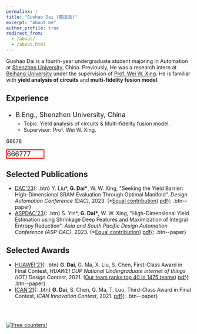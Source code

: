 ```yaml
---
permalink: /
title: "Guohao Dai (戴国浩)"
excerpt: "About me"
author_profile: true
redirect_from: 
  - /about/
  - /about.html
---
```


Guohao Dai is a fourth-year undergraduate student majoring in Automation at [Shenzhen University](https://en.szu.edu.cn/), China. Previously, He was a research intern at [Beihang University](https://ev.buaa.edu.cn/)  under the supervision of [Prof. Wei W. Xing](https://wayxing.github.io/). He is familiar with **yield analysis of circuits** and **multi-fidelity fusion model**.



## Experience

- <div style="font-size:18px; line-height:1.5; margin:0; padding:0.1em;">
      <span>B.Eng., Shenzhen University, China</span>
      <span style="float:right" class="time">Sept. 2019 - Jun. 2023</span>
  </div>
  <style>
  @media screen and (max-width: 1280px) {
    .time {
  	float:right;
      display: none;
    }
  }

  - Major: Automation.
  - GPA: 89.8/100.0 (rank 2/147).

- <div style="font-size:18px; line-height:1.5; margin:0; padding:0.1em;">
      <span>
          Research intern, Beihang University, China
      </span>
      <span style="float:right" class="time">
          Oct. 2021 - Mar. 2023
      </span>
  </div>
  <style>
  @media screen and (max-width: 1295px) {
    .time {
  	float:right;
      display: none;
    }
  }
  </style>
  
  - Topic: Yield analysis of circuits & Multi-fidelity fusion model.
  - Supervisor: Prof. Wei W. Xing.

66678

<div style="font-size:18px; width:100px; border:2px solid red">
666777
</div>

## Selected Publications

* [DAC'23](https://dac.com/){: .btn} Y. Liu\*, **G. Dai\***, W. W. Xing, "Seeking the Yield Barrier: High-Dimensional SRAM Evaluation Through Optimal Manifold". *Design Automation Conference (DAC)*, 2023. (*<u>Equal contribution</u>) [pdf](https://guohaodai.github.io/files/My_DAC23.pdf){: .btn--paper} 
* [ASPDAC'23](https://www.aspdac.com/aspdac2024/){: .btn} S. Yin\*, **G. Dai\***, W. W. Xing, "High-Dimensional Yield Estimation using Shrinkage Deep Features and Maximization of Integral Entropy Reduction". *Asia and South Pacific Design Automation Conference (ASP-DAC)*, 2023.  (*<u>Equal contribution</u>) [pdf](https://guohaodai.github.io/files/My_ASPDAC23.pdf){: .btn--paper}



## Selected Awards

* [HUAWEI'21](http://iot.sjtu.edu.cn/Default.aspx){: .btn} **G. Dai**, G. Ma, X. Liu, S. Chen, First-Class Award in Final Contest, *HUAWEI CUP National Undergraduate internet of things (IOT) Design Contest*, 2021. (<u>Our team ranks top 40 in 1475 teams</u>) [pdf](https://guohaodai.github.io/files/awd_HW_final_21.pdf){: .btn--paper} 
* [ICAN'21](http://www.g-ican.com/home/index){: .btn} **G. Dai**, S. Chen, G. Ma, T. Luo, Third-Class Award in Final Contest, *ICAN Innovation Contest*, 2021. [pdf](https://guohaodai.github.io/files/awd_ICAN_final_21.pdf){: .btn--paper}

<br/>

<br/>

<a href="http://s11.flagcounter.com/more/QOb"><img src="https://s11.flagcounter.com/map/QOb/size_l/txt_828282/border_FFFFFF/pageviews_1/viewers_Visitors+are+from/flags_0/" alt="Free counters!" border="0"></a>



